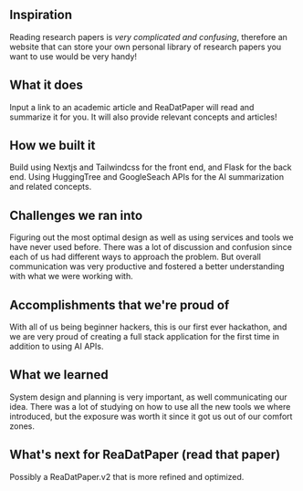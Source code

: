 ## Inspiration
Reading research papers is _very complicated and confusing_, therefore an website that can store your own personal library of research papers you want to use would be very handy!

## What it does
Input a link to an academic article and ReaDatPaper will read and summarize it for you. It will also provide relevant concepts and articles!

## How we built it
Build using Nextjs and Tailwindcss for the front end, and Flask for the back end. 
Using HuggingTree and GoogleSeach APIs for the AI summarization and related concepts.

## Challenges we ran into
Figuring out the most optimal design as well as using services and tools we have never used before. There was a lot of discussion and confusion since each of us had different ways to approach the problem. But overall communication was very productive and fostered a better understanding with what we were working with. 

## Accomplishments that we're proud of
With all of us being beginner hackers, this is our first ever hackathon,  and we are very proud of creating a full stack application for the first time in addition to using AI APIs. 

## What we learned
System design and planning is very important, as well communicating our idea. There was a lot of studying on how to use all the new tools we where introduced, but the exposure was worth it since it got us out of our comfort zones. 

## What's next for ReaDatPaper (read that paper)
Possibly a ReaDatPaper.v2 that is more refined and optimized.   
